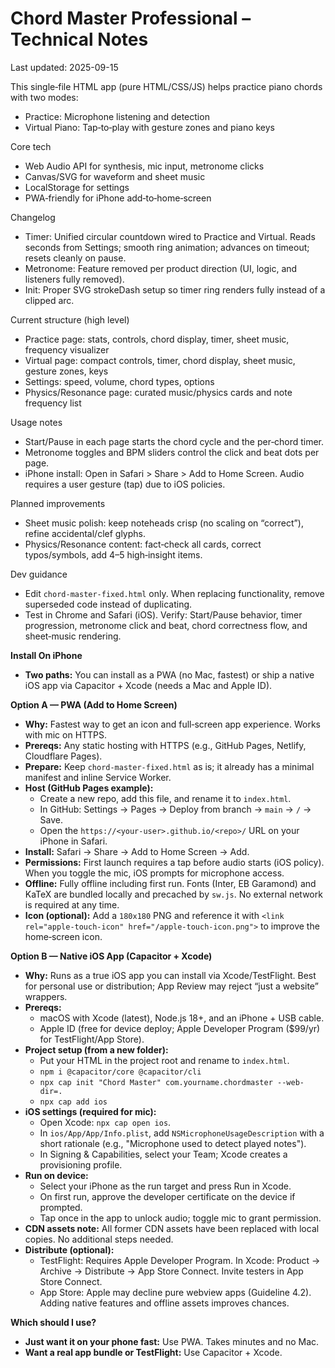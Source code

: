 # Chord Master Professional – Technical Notes

Last updated: 2025-09-15

This single‑file HTML app (pure HTML/CSS/JS) helps practice piano chords with two modes:
- Practice: Microphone listening and detection
- Virtual Piano: Tap‑to‑play with gesture zones and piano keys

Core tech
- Web Audio API for synthesis, mic input, metronome clicks
- Canvas/SVG for waveform and sheet music
- LocalStorage for settings
- PWA‑friendly for iPhone add‑to‑home‑screen

Changelog
- Timer: Unified circular countdown wired to Practice and Virtual. Reads seconds from Settings; smooth ring animation; advances on timeout; resets cleanly on pause.
- Metronome: Feature removed per product direction (UI, logic, and listeners fully removed).
- Init: Proper SVG strokeDash setup so timer ring renders fully instead of a clipped arc.

Current structure (high level)
- Practice page: stats, controls, chord display, timer, sheet music, frequency visualizer
- Virtual page: compact controls, timer, chord display, sheet music, gesture zones, keys
- Settings: speed, volume, chord types, options
- Physics/Resonance page: curated music/physics cards and note frequency list

Usage notes
- Start/Pause in each page starts the chord cycle and the per‑chord timer.
- Metronome toggles and BPM sliders control the click and beat dots per page.
- iPhone install: Open in Safari > Share > Add to Home Screen. Audio requires a user gesture (tap) due to iOS policies.

Planned improvements
- Sheet music polish: keep noteheads crisp (no scaling on “correct”), refine accidental/clef glyphs.
- Physics/Resonance content: fact‑check all cards, correct typos/symbols, add 4–5 high‑insight items.

Dev guidance
- Edit `chord-master-fixed.html` only. When replacing functionality, remove superseded code instead of duplicating.
- Test in Chrome and Safari (iOS). Verify: Start/Pause behavior, timer progression, metronome click and beat, chord correctness flow, and sheet‑music rendering.

**Install On iPhone**
- **Two paths:** You can install as a PWA (no Mac, fastest) or ship a native iOS app via Capacitor + Xcode (needs a Mac and Apple ID).

**Option A — PWA (Add to Home Screen)**
- **Why:** Fastest way to get an icon and full‑screen app experience. Works with mic on HTTPS.
- **Prereqs:** Any static hosting with HTTPS (e.g., GitHub Pages, Netlify, Cloudflare Pages).
- **Prepare:** Keep `chord-master-fixed.html` as is; it already has a minimal manifest and inline Service Worker.
- **Host (GitHub Pages example):**
  - Create a new repo, add this file, and rename it to `index.html`.
  - In GitHub: Settings → Pages → Deploy from branch → `main` → `/` → Save.
  - Open the `https://<your-user>.github.io/<repo>/` URL on your iPhone in Safari.
- **Install:** Safari → Share → Add to Home Screen → Add.
- **Permissions:** First launch requires a tap before audio starts (iOS policy). When you toggle the mic, iOS prompts for microphone access.
- **Offline:** Fully offline including first run. Fonts (Inter, EB Garamond) and KaTeX are bundled locally and precached by `sw.js`. No external network is required at any time.
- **Icon (optional):** Add a `180x180` PNG and reference it with `<link rel="apple-touch-icon" href="/apple-touch-icon.png">` to improve the home‑screen icon.

**Option B — Native iOS App (Capacitor + Xcode)**
- **Why:** Runs as a true iOS app you can install via Xcode/TestFlight. Best for personal use or distribution; App Review may reject “just a website” wrappers.
- **Prereqs:**
  - macOS with Xcode (latest), Node.js 18+, and an iPhone + USB cable.
  - Apple ID (free for device deploy; Apple Developer Program ($99/yr) for TestFlight/App Store).
- **Project setup (from a new folder):**
  - Put your HTML in the project root and rename to `index.html`.
  - `npm i @capacitor/core @capacitor/cli`
  - `npx cap init "Chord Master" com.yourname.chordmaster --web-dir=.`
  - `npx cap add ios`
- **iOS settings (required for mic):**
  - Open Xcode: `npx cap open ios`.
  - In `ios/App/App/Info.plist`, add `NSMicrophoneUsageDescription` with a short rationale (e.g., "Microphone used to detect played notes").
  - In Signing & Capabilities, select your Team; Xcode creates a provisioning profile.
- **Run on device:**
  - Select your iPhone as the run target and press Run in Xcode.
  - On first run, approve the developer certificate on the device if prompted.
  - Tap once in the app to unlock audio; toggle mic to grant permission.
- **CDN assets note:** All former CDN assets have been replaced with local copies. No additional steps needed.
- **Distribute (optional):**
  - TestFlight: Requires Apple Developer Program. In Xcode: Product → Archive → Distribute → App Store Connect. Invite testers in App Store Connect.
  - App Store: Apple may decline pure webview apps (Guideline 4.2). Adding native features and offline assets improves chances.

**Which should I use?**
- **Just want it on your phone fast:** Use PWA. Takes minutes and no Mac.
- **Want a real app bundle or TestFlight:** Use Capacitor + Xcode.
